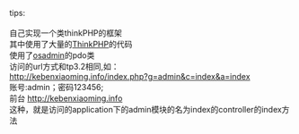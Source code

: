 tips:</br></br>
自己实现一个类thinkPHP的框架</br>
其中使用了大量的<a href='https://github.com/top-think/think'>ThinkPHP</a>的代码</br>
使用了<a href='https://github.com/goglezon/OSAdmin'>osadmin</a>的pdo类</br>
访问的url方式和tp3.2相同,如：</br>
http://kebenxiaoming.info/index.php?g=admin&c=index&a=index</br>账号:admin；密码123456;</br>前台
http://kebenxiaoming.info</br>
这种，就是访问的application下的admin模块的名为index的controller的index方法
